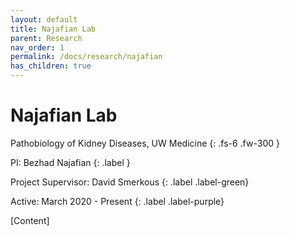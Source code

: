```yaml
---
layout: default
title: Najafian Lab
parent: Research
nav_order: 1
permalink: /docs/research/najafian
has_children: true
---
```


# Najafian Lab

Pathobiology of Kidney Diseases, UW Medicine
{: .fs-6 .fw-300 }

PI: Bezhad Najafian
{: .label }

Project Supervisor: David Smerkous
{: .label .label-green}

Active: March 2020 - Present
{: .label .label-purple}

[Content]
